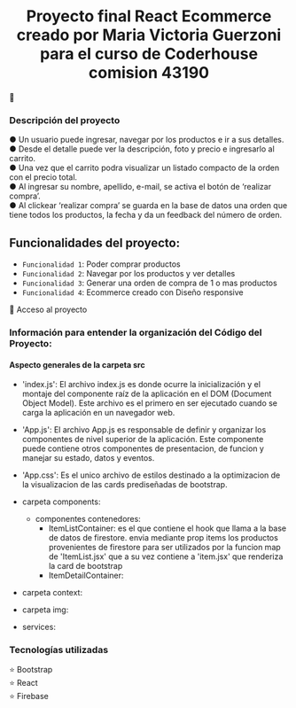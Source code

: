 <h1 align="center">Proyecto final React Ecommerce creado por Maria Victoria Guerzoni para el curso de Coderhouse comision 43190 </h1>


📝
### Descripción del proyecto 
  ● Un usuario puede ingresar, navegar por los productos e ir a sus detalles. \
  ● Desde el detalle puede ver la descripción, foto y precio e ingresarlo al
carrito.\
  ● Una vez que el carrito podra visualizar un
listado compacto de la orden con el precio total.\
  ● Al ingresar su nombre, apellido, e-mail, se activa el botón de ‘realizar compra’.\
  ● Al clickear ‘realizar compra’ se guarda en la base de datos una orden que
tiene todos los productos, la fecha y da un feedback del número de orden.



## Funcionalidades del proyecto:

- `Funcionalidad 1`: Poder comprar productos
- `Funcionalidad 2`: Navegar por los productos y ver detalles
- `Funcionalidad 3`: Generar una orden de compra de 1 o mas productos
- `Funcionalidad 4`: Ecommerce creado con Diseño responsive
 
 📁 Acceso al proyecto

### Información para entender la organización del Código del Proyecto:

#### Aspecto generales de la carpeta src
- 'index.js': El archivo index.js es donde ocurre la inicialización y el montaje del componente raíz de la aplicación en el DOM (Document Object Model). Este archivo es el primero en ser ejecutado cuando se carga la aplicación en un navegador web.

- 'App.js': El archivo App.js es responsable de definir y organizar los componentes de nivel superior de la aplicación. Este componente puede contiene otros componentes de presentacion, de funcion y manejar su estado, datos y eventos.

- 'App.css': Es el unico archivo de estilos destinado a la optimizacion de la visualizacion de las cards prediseñadas de bootstrap.

- carpeta components:
    - componentes contenedores:
        - ItemListContainer: es el que contiene el hook que llama a la base de datos de firestore. envia mediante prop items los productos provenientes de firestore para ser utilizados por la funcion map de 'ItemList.jsx' que a su vez contiene a 'item.jsx' que renderiza la card de bootstrap
        - ItemDetailContainer:
- carpeta context:
- carpeta img:
- services:


### Tecnologías utilizadas

⭐ Bootstrap\
⭐ React\
⭐ Firebase

